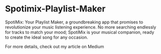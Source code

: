 # Spotimix-Playlist-Maker

SpotiMix: Your Playlist Maker, a groundbreaking app that promises to revolutionize your music listening experience. No more searching endlessly for tracks to match your mood; SpotiMix is your musical companion, ready to create the ideal song for any occasion.

For more details, check out my article on Medium
